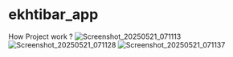 # ekhtibar_app

How Project work ? 
![Screenshot_20250521_071113](https://github.com/user-attachments/assets/23ce5969-8c5c-42b3-ba93-8b7aec67aa21)
![Screenshot_20250521_071128](https://github.com/user-attachments/assets/d93e3cb1-20c3-4189-a1c5-ea9af9327d3f)
![Screenshot_20250521_071137](https://github.com/user-attachments/assets/ce428fb1-7a43-40bf-9a47-3d655e2d7ebf)
